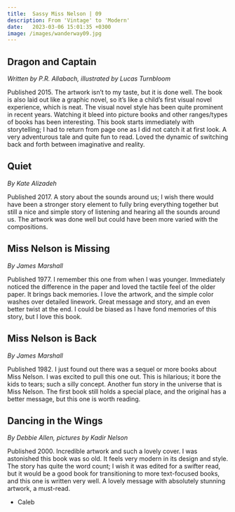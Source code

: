 ```yaml
---
title:  Sassy Miss Nelson | 09
description: From 'Vintage' to 'Modern'
date:   2023-03-06 15:01:35 +0300
image: /images/wanderway09.jpg
---
```


## Dragon and Captain

*Written by P.R. Allabach, illustrated by Lucas Turnbloom*

Published 2015. The artwork isn’t to my taste, but it is done well. The book is also laid out like a graphic novel, so it’s like a child’s first visual novel experience, which is neat. The visual novel style has been quite prominent in recent years. Watching it bleed into picture books and other ranges/types of books has been interesting. This book starts immediately with storytelling; I had to return from page one as I did not catch it at first look. A very adventurous tale and quite fun to read. Loved the dynamic of switching back and forth between imaginative and reality.


## Quiet

*By Kate Alizadeh*

Published 2017. A story about the sounds around us; I wish there would have been a stronger story element to fully bring everything together but still a nice and simple story of listening and hearing all the sounds around us. The artwork was done well but could have been more varied with the compositions.


## Miss Nelson is Missing

*By James Marshall*

Published 1977. I remember this one from when I was younger. Immediately noticed the difference in the paper and loved the tactile feel of the older paper. It brings back memories. I love the artwork, and the simple color washes over detailed linework. Great message and story, and an even better twist at the end. I could be biased as I have fond memories of this story, but I love this book.


## Miss Nelson is Back

*By James Marshall*

Published 1982. I just found out there was a sequel or more books about Miss Nelson. I was excited to pull this one out. This is hilarious; it bore the kids to tears; such a silly concept. Another fun story in the universe that is Miss Nelson. The first book still holds a special place, and the original has a better message, but this one is worth reading.


## Dancing in the Wings

*By Debbie Allen, pictures by Kadir Nelson*

Published 2000. Incredible artwork and such a lovely cover. I was astonished this book was so old. It feels very modern in its design and style. The story has quite the word count; I wish it was edited for a swifter read, but it would be a good book for transitioning to more text-focused books, and this one is written very well. A lovely message with absolutely stunning artwork, a must-read.

- Caleb